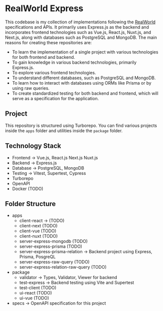 # RealWorld Express

This codebase is my collection of implementations following the [RealWorld](https://github.com/gothinkster/realworld) specifications and APIs. It primarily uses Express.js as the backend and incorporates frontend technologies such as Vue.js, React.js, Nuxt.js, and Next.js, along with databases such as PostgreSQL and MongoDB. The main reasons for creating these repositories are:
- To learn the implementation of a single project with various technologies for both frontend and backend.
- To gain knowledge in various backend technologies, primarily Express.js.
- To explore various frontend technologies.
- To understand different databases, such as PostgreSQL and MongoDB.
- To learn how to interact with databases using ORMs like Prisma or by using raw queries.
- To create standardized testing for both backend and frontend, which will serve as a specification for the application.

 ## Project
 This repository is structured using Turborepo. You can find various projects inside the `apps` folder and utilities inside the `package` folder.
 
 ## Technology Stack
- Frontend → Vue.js, React.js Next.js Nuxt.js
- Backend → Express.js
- Database → PostgreSQL, MongoDB
- Testing → Vitest, Supertest, Cypress
- Turborepo
- OpenAPI
- Docker (TODO)

## Folder Structure
- apps
    - client-react → (TODO)
    - client-next (TODO)
    - client-vue (TODO)
    - client-nuxt (TODO)
    - server-express-mongodb (TODO)
    - server-express-prisma (TODO)
    - server-express-prisma-relation → Backend project using Express, Prisma, PosgreQL
    - server-express-raw-query (TODO)
    - server-express-relation-raw-query (TODO)
- package
    - validator → Types, Validator, Viewer for backend
    - test-express → Backend testing using Vite and Supertest
    - test-client (TODO)
    - ui-react (TODO)
    - ui-vue (TODO)
- specs →  OpenAPI specification for this project
